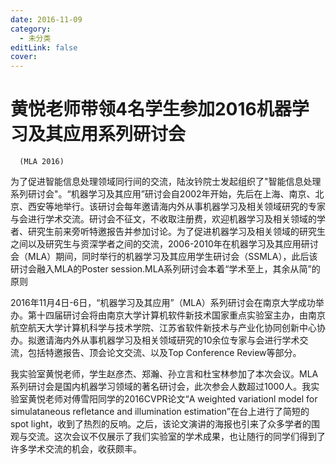 ```yaml
---
date: 2016-11-09
category:
  - 未分类
editLink: false
cover: 
---
```



# 黄悦老师带领4名学生参加2016机器学习及其应用系列研讨会
	  (MLA 2016)

为了促进智能信息处理领域同行间的交流，陆汝钤院士发起组织了"智能信息处理系列研讨会"。“机器学习及其应用”研讨会自2002年开始，先后在上海、南京、北京、西安等地举行。该研讨会每年邀请海内外从事机器学习及相关领域研究的专家与会进行学术交流。研讨会不征文，不收取注册费，欢迎机器学习及相关领域的学者、研究生前来旁听特邀报告并参加讨论。为了促进机器学习及相关领域的研究生之间以及研究生与资深学者之间的交流，2006-2010年在机器学习及其应用研讨会（MLA）期间，同时举行的机器学习及其应用学生研讨会（SSMLA），此后该研讨会融入MLA的Poster session.MLA系列研讨会本着“学术至上，其余从简”的原则
<!-- more -->


2016年11月4日-6日，“机器学习及其应用”（MLA）系列研讨会在南京大学成功举办。第十四届研讨会将由南京大学计算机软件新技术国家重点实验室主办，由南京航空航天大学计算机科学与技术学院、江苏省软件新技术与产业化协同创新中心协办。拟邀请海内外从事机器学习及相关领域研究的10余位专家与会进行学术交流，包括特邀报告、顶会论文交流、以及Top Conference Review等部分。

我实验室黄悦老师，学生赵彦杰、郑瀚、孙立言和杜宝林参加了本次会议。MLA系列研讨会是国内机器学习领域的著名研讨会，此次参会人数超过1000人。我实验室黄悦老师对傅雪阳同学的2016CVPR论文“A weighted variationl model for simulataneous refletance and illumination estimation”在台上进行了简短的spot light，收到了热烈的反响。之后，该论文演讲的海报也引来了众多学者的围观与交流。这次会议不仅展示了我们实验室的学术成果，也让随行的同学们得到了许多学术交流的机会，收获颇丰。